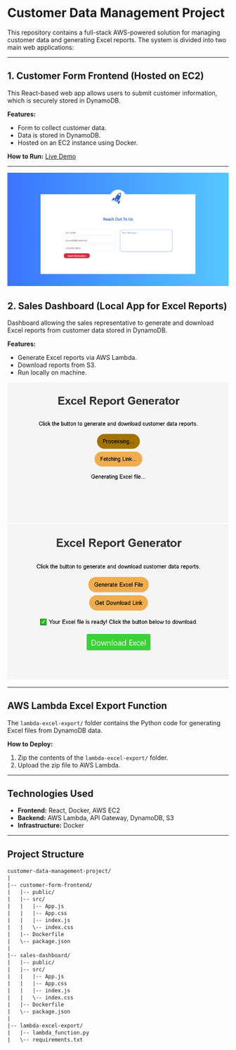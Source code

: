 # Customer Data Management Project

This repository contains a full-stack AWS-powered solution for managing customer data and generating Excel reports. The system is divided into two main web applications:

---

## 1. Customer Form Frontend (Hosted on EC2)

This React-based web app allows users to submit customer information, which is securely stored in DynamoDB.

**Features:**
- Form to collect customer data.
- Data is stored in DynamoDB.
- Hosted on an EC2 instance using Docker.

**How to Run:**
[Live Demo](http://54.157.238.221:8080/)

---

![Customer Frontend](customer-form-frontend/customer.png)


## 2. Sales Dashboard (Local App for Excel Reports)

Dashboard allowing the sales representative to generate and download Excel reports from customer data stored in DynamoDB.

**Features:**
- Generate Excel reports via AWS Lambda.
- Download reports from S3.
- Run locally on machine.

![Sales Dashboard](sales-dashboard/Generate.png)
![Sales Download](sales-dashboard/Download.png)

---

## AWS Lambda Excel Export Function

The `lambda-excel-export/` folder contains the Python code for generating Excel files from DynamoDB data.

**How to Deploy:**
1. Zip the contents of the `lambda-excel-export/` folder.
2. Upload the zip file to AWS Lambda.

---

## Technologies Used

- **Frontend:** React, Docker, AWS EC2
- **Backend:** AWS Lambda, API Gateway, DynamoDB, S3
- **Infrastructure:** Docker

---

## Project Structure

```
customer-data-management-project/
|
|-- customer-form-frontend/       
|   |-- public/                  
|   |-- src/                      
|   |   |-- App.js               
|   |   |-- App.css           
|   |   |-- index.js       
|   |   \-- index.css             
|   |-- Dockerfile            
|   \-- package.json          
|
|-- sales-dashboard/           
|   |-- public/                  
|   |-- src/                  
|   |   |-- App.js       
|   |   |-- App.css           
|   |   |-- index.js          
|   |   \-- index.css              
|   |-- Dockerfile              
|   \-- package.json        
|
|-- lambda-excel-export/        
|   |-- lambda_function.py        
|   \-- requirements.txt           
```

